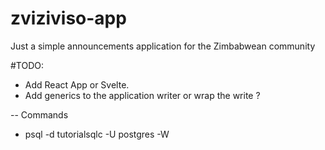 # zviziviso-app
Just a simple announcements application for the Zimbabwean community

#TODO: 
- Add React App or Svelte.
- Add generics to the application writer or wrap the write ?

-- Commands
- psql -d tutorialsqlc -U postgres -W


